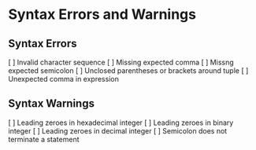 # Syntax Errors and Warnings

## Syntax Errors

[ ] Invalid character sequence
[ ] Missing expected comma
[ ] Missng expected semicolon
[ ] Unclosed parentheses or brackets around tuple
[ ] Unexpected comma in expression

## Syntax Warnings

[ ] Leading zeroes in hexadecimal integer
[ ] Leading zeroes in binary integer
[ ] Leading zeroes in decimal integer
[ ] Semicolon does not terminate a statement
